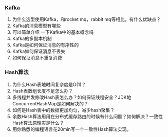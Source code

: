 ### Kafka

1. 为什么选型使用Kafka，和rocket mq，rabbit mq等相比，有什么优缺点？
2. Kafka的消息模型有哪些
3. 可以简单介绍 一下Kafka中的基本概念吗
4. Kafka的多副本机制
5. Kafka是如何保证消息的有序性的
6. Kafka如何保证消息不丢失
7. 如何保证消息不重复消费





### Hash算法

1. 为什么Hash表地时间复杂度是O(1)？
2. Hash表数组长度不足怎么办？
3. 多线程并发修改Hash表怎么办？如何保证线程安全？JDK地ConcurrentHashMap是如何解决的？
4. 如何是Hash表中的数据更加均匀，减少hash聚集？
5. 余数Hash算法用用在分布式缓存路由的时候有什么问题？如何解决？一致性Hash算法原理实是什么？
6. 用你熟悉的编程语言花20min写一个一致性Hash算法实现。